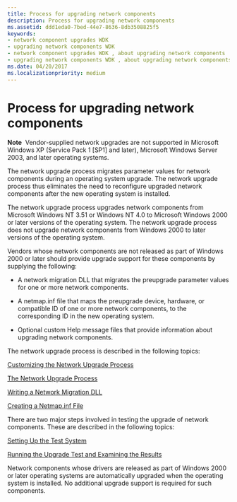 ```yaml
---
title: Process for upgrading network components
description: Process for upgrading network components
ms.assetid: ddd1eda0-7bed-44e7-8636-8db3508825f5
keywords:
- network component upgrades WDK
- upgrading network components WDK
- network component upgrades WDK , about upgrading network components
- upgrading network components WDK , about upgrading network components
ms.date: 04/20/2017
ms.localizationpriority: medium
---
```


# Process for upgrading network components





**Note**  Vendor-supplied network upgrades are not supported in Microsoft Windows XP (Service Pack 1 \[SP1\] and later), Microsoft Windows Server 2003, and later operating systems.

 

The network upgrade process migrates parameter values for network components during an operating system upgrade. The network upgrade process thus eliminates the need to reconfigure upgraded network components after the new operating system is installed.

The network upgrade process upgrades network components from Microsoft Windows NT 3.51 or Windows NT 4.0 to Microsoft Windows 2000 or later versions of the operating system. The network upgrade process does not upgrade network components from Windows 2000 to later versions of the operating system.

Vendors whose network components are not released as part of Windows 2000 or later should provide upgrade support for these components by supplying the following:

-   A network migration DLL that migrates the preupgrade parameter values for one or more network components.

-   A netmap.inf file that maps the preupgrade device, hardware, or compatible ID of one or more network components, to the corresponding ID in the new operating system.

-   Optional custom Help message files that provide information about upgrading network components.

The network upgrade process is described in the following topics:

[Customizing the Network Upgrade Process](customizing-the-network-upgrade-process.md)

[The Network Upgrade Process](the-network-upgrade-process.md)

[Writing a Network Migration DLL](writing-a-network-migration-dll.md)

[Creating a Netmap.inf File](creating-a-netmap-inf-file.md)

There are two major steps involved in testing the upgrade of network components. These are described in the following topics:

[Setting Up the Test System](setting-up-the-test-system.md)

[Running the Upgrade Test and Examining the Results](running-the-upgrade-test-and-examining-the-results.md)

Network components whose drivers are released as part of Windows 2000 or later operating systems are automatically upgraded when the operating system is installed. No additional upgrade support is required for such components.

 

 






